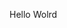 Hello Wolrd









































































































































































































































































































































































































































































































































































































































































































































































































































































































































































































































































































































































































































































































































































































































































































































































































































































































































































































































































































































































































































